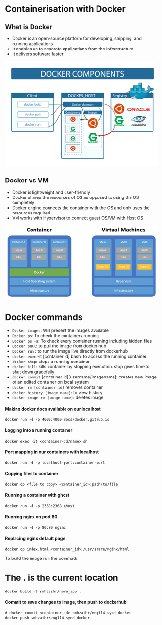 # Containerisation with Docker

## What is Docker
- Docker is an open-source platform for developing, shipping, and running applications
- It enables us to separate applications from the infrastructure
- It delivers software faster

![docker](docker.png)

## Docker vs VM 
- Docker is lightweight and user-friendly
- Docker shares the resources of OS as opposed to using the OS completely
- Docker engine connects the container with the OS and only uses the resources required
- VM works with Hypervisor to connect guest OS/VM with Host OS

![container-vs-vm](container-vs-vm.png)

# Docker commands
- `Docker images`: Will present the images available
- `Docker ps`: To check the containers running
- `Docker ps -a`: To check every container running including hidden files
- `Docker pull`: to pull the image from docker hub
- `Docker run` : to run the image live directly from dockerhub
- `docker exec` -it [container id] bash: to access the running container
- `docker stop`: stops a running container
- `docker kill`: kills container by stopping execution. stop gives time to shut down gracefully
- `docker commit` [container id][username/imagename]: creates new image of an edited container on local system
- `docker rm [container id]`:removes container 
- `docker history [image name]`: to view history 
- `docker image rm [image name]`: deletes image 

#### Making docker docs available on our localhost 

```
docker run -d -p 4000:4000 docs/docker.github.io 
```

#### Logging into a running container 

```
docker exec -it <container-id/name> sh

```
#### Port mapping in our containers with localhost 
```
docker run -d -p localhost-port:container-port

```
#### Copying files to container 
```
docker cp <file to copy> <container_id>:path/to/file

```
#### Running a container with ghost
```
docker run -d -p 2368:2368 ghost 
```

#### Running nginx on port 80 
```
docker run -d -p 80:80 nginx 
```
#### Replacing nginx default page 

```
docker cp index.html <container_id>:/usr/share/nginx/html

````
To build the image run the commad:
# The . is the current location 
```
docker build -t smhzaihr/node_app .

```
#### Commit to save changes to image, then push to dockerhub 
```
# docker commit <container_id> smhzaihr/eng114_syed_docker
docker push smhzaihr/eng114_syed_docker


